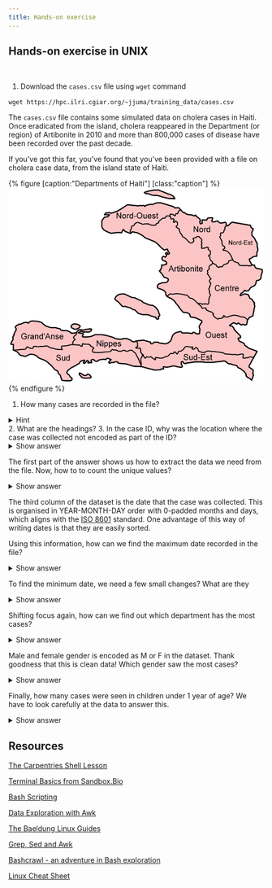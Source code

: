 ```yaml
---
title: Hands-on exercise
---
```


## Hands-on exercise in UNIX
<br>

1. Download the `cases.csv` file using `wget` command

```
wget https://hpc.ilri.cgiar.org/~jjuma/training_data/cases.csv
```

The `cases.csv` file contains some simulated data on cholera cases in Haiti. Once eradicated
from the island, cholera reappeared in the Department (or region) of Artibonite in 2010 and
more than 800,000 cases of disease have been recorded over the past decade.


If you've got this far, you've found that you've been provided with a file on cholera case data, from
the island state of Haiti. 

{% figure [caption:"Departments of Haiti"] [class:"caption"] %}
![Nine Departments of Haiti with their names: Artibonite, Centre, Grande'Anse, Nippes, Nord, Nord-Est, Nord-Ouest, Sud, Sud-Est, Ouest](/img/Haiti_departments_named.png)
{% endfigure %}

1. How many cases are recorded in the file? 
<details markdown="1">
<summary>Hint</summary>
To answer this question, you need to extract the departments column (the 2nd column) and find out how many unique values are in that column.
</details>
2. What are the headings? 
3. In the case ID, why was the location where the case was collected not encoded as part of the ID?


<details markdown="1">
There are two common ways to extract a column from a file, one using `cut` and one using `awk`. In both cases these tools are designed with pipes in mind, so
they can either read from a file or from `stdin`. And in both cases you need to take note of what the field separator is: in this case it is a comma (","),
making this file a Comma Separated Values (CSV). Another common file type that you might encounter is a TSV, where columns are separated with tabs.

Of the two tools, `cut` is the simpler, and it uses `-d` to set the delimiter (which is a tab by default) and `-f` to select a field:

```bash
cut -d, -f2 cases.tsv
```

The `awk` tools is more powerful but also more complex. It is very well worth learning how to use `awk` and there are good guides online (including some of those
listed as part of our course resources). For `awk` we also need to specific a field separator, with `-F`, and then a small program to extract the field we want.
The program `{ print $2}` prints the 2nd field for each line in the file. Notice that it uses variables with `$` signs, just like the shell, so to stop
the shell interpreting our `awk` program we have to specific it in single quotes:

```bash
awk -F, '{print $2}'
```

If you look closely, you'll notice that both `cut` and `awk` shows us the first line of the file (the header) and we don't want to see that. While we could use some
`awk` programming to avoid that, the simplest way to start reading from the second line onwards is using `tail` with the `-n+2` flag. If you specify locations with
a `+`, `tail` will start reading from that line onwards, instead of counting backwards from the end of the file. A pipe lets us combine the two commands:

```bash
tail -n+2 cases.csv |cut -d, -f2
```
<summary>Show answer</summary>
</details>

The first part of the answer shows us how to extract the data we need from the file. Now, how to to count the unique values?

<details markdown="1">

In the shell, `sort` and `uniq` let us turn a list of values into a list of distinct values. And `wc` lets us count, so these three programs form part
of the everyday vocabulary of shell users.

The `uniq` command only works on repeated lines, i.e. lines that are right next to each other. This is why we need to ensure that data is sorted with `sort`
before using `uniq`. 

<summary>Show answer</summary>

Putting it all together:

```bash
tail -n+2 cases.csv |cut -d, -f2 |sort |uniq
```

will show us the unique values in column 2 and:

```bash
tail -n+2 cases.csv |cut -d, -f2 |sort |uniq|wc -l
```

will count how many unique departments there are in our dataset (there are 9).
</details>

The third column of the dataset is the date that the case was collected. This is organised in YEAR-MONTH-DAY order with 0-padded months and days, which
aligns with the [ISO 8601](https://en.wikipedia.org/wiki/ISO_8601) standard. One advantage of this way of writing dates is that they are easily sorted.

Using this information, how can we find the maximum date recorded in the file?

<details markdown="1">
<summary>Show answer</summary>
The tool to use here is `sort`. On its own `sort` can focus on a particular column (known as a `key`). Once again we need to tell the tool how to separate
columns, this time using the `-t` flag. So as a first attempt:

```bash
sort -t, -k3 cases.csv
```

works to sort the data by date, from earliest to latest. Again, we probably want to use `tail -n+2` to skip the header.

There is another thing to note about `-k3`: the default sort order used by `sort` is dictionary sort. For this data, that doesn't make a difference, but
if we want to sort numbers, we need to use `-k3n`. If our dates were expressed without the leading zeros it would cause a problem for sort. Luckily our
ISO-8601-compliant dates don't have this problem.

Again we might want to combine a few commands:

```bash
tail -n+2 cases.csv |cut -d, -f3 |sort |tail -1
```

What answer does that give us?
</details>

To find the minimum date, we need a few small changes? What are they

<details markdown="1">
<summary>Show answer</summary>

We could either reverse the sort order with `-r`:

```bash
tail -n+2 cases.csv |cut -d, -f3 |sort -r |tail -1
```

or we could pick the first line from the original smallest-to-largest sort:

```bash
tail -n+2 cases.csv |cut -d, -f3 |sort |head -1
```

</details>

Shifting focus again, how can we find out which department has the most cases? 

<details markdown="1">
<summary>Show answer</summary>
The `uniq` tool has a `-c` flag for counting how often distinct values appear. We can use that here:

```bash
tail -n+2 cases.csv |cut -d, -f2 | sort | uniq -c
```

Remember, always `sort` before `uniq`!
</details>

Male and female gender is encoded as M or F in the dataset. Thank goodness that this is clean data! Which gender saw the most cases?

<details markdown="1">
<summary>Show answer</summary>
We can use a very similar set of commands to answer this question, now just using column 4:

```bash
tail -n+2 cases.csv |cut -d, -f4 | sort | uniq -c
```
</details>

Finally, how many cases were seen in children under 1 year of age? We have to look carefully at the data to answer this.

<details markdown="1">
<summary>Show answer</summary>
The age is expressed in months for children under age 1. We can use that to filter out the data we need using the `grep` command:

```bash
tail -n+2 cases.csv |cut -d, -f6 | grep months | wc -l
```

Or we could use `awk`. Once again `awk` is a bit more complex but more flexible:

```bash
tail -n+2 cases.csv |awk -F, '$6 ~ /months/ {tot = tot + 1} END {print tot}'
```

The test used in `awk` here is actually a regular expression (i.e. pattern) match so we can use it to check for more than just the word "months".
</details>

## Resources

[The Carpentries Shell Lesson](https://swcarpentry.github.io/shell-novice/)

[Terminal Basics from Sandbox.Bio](https://sandbox.bio/tutorials/terminal-basics)

[Bash Scripting](https://www.linode.com/docs/guides/intro-bash-shell-scripting/)

[Data Exploration with Awk](https://sandbox.bio/tutorials/awk-intro)

[The Baeldung Linux Guides](https://www.baeldung.com/linux/)

[Grep, Sed and Awk](https://www.linode.com/docs/guides/differences-between-grep-sed-awk/)

[Bashcrawl - an adventure in Bash exploration](https://gitlab.com/slackermedia/bashcrawl)

[Linux Cheat Sheet](https://www.geeksforgeeks.org/linux-commands-cheat-sheet/)


